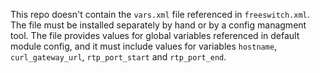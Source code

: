 This repo doesn't contain the `vars.xml` file
referenced in `freeswitch.xml`.
The file must be installed separately
by hand or by a config managment tool.
The file provides values for global variables
referenced in default module config,
and it must include values for variables
`hostname`,
`curl_gateway_url`,
`rtp_port_start`
and `rtp_port_end`.
